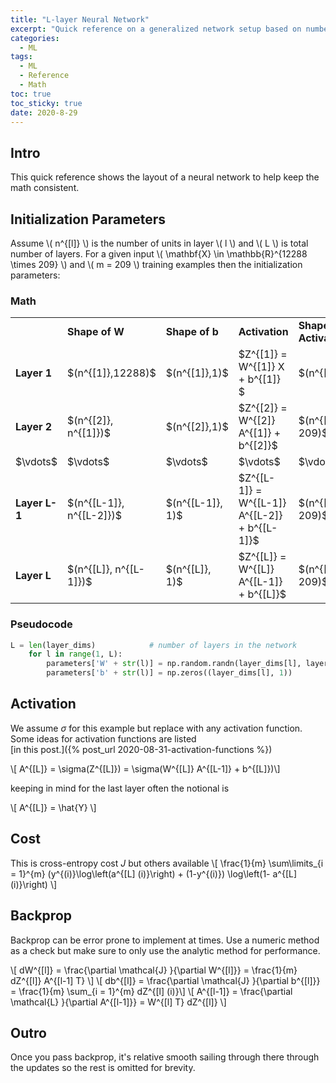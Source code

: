```yaml
---
title: "L-layer Neural Network" 
excerpt: "Quick reference on a generalized network setup based on number of layers"
categories:
  - ML
tags:
  - ML
  - Reference
  - Math
toc: true
toc_sticky: true
date: 2020-8-29
---
```

<script>
MathJax = {
  tex: {
    inlineMath: [['$', '$'], ['\\(', '\\)']],
    displayMath: [ ['$$', '$$'], ['\\[', '\\]'] ],
  },
  svg: {
    fontCache: 'global'
  }
};
</script>
<script type="text/javascript" id="MathJax-script" async
  src="https://cdn.jsdelivr.net/npm/mathjax@3/es5/tex-svg.js">
</script>

## Intro
This quick reference shows the layout of a neural network to help keep the math consistent.

## Initialization Parameters
Assume \\( n^{[l]} \\) is the number of units in layer \\( l \\) and \\( L \\) is total number of layers. For a given input \\( \mathbf{X} \in \mathbb{R}^{12288 \times 209} \\) and \\( m = 209 \\) training examples then the initialization parameters:

### Math
<div markdown='1'>
<table style="width:100%">
<tbody>
  <tr>
    <td> </td>
    <td><b>Shape of W</b> </td>
    <td><b>Shape of b</b> </td>
    <td><b>Activation</b> </td>
    <td><b>Shape of Activation</b> </td>
  </tr>
  <tr>
    <td><b>Layer 1</b> </td>
    <td> $(n^{[1]},12288)$ </td>
    <td> $(n^{[1]},1)$ </td>
    <td> $Z^{[1]} = W^{[1]} X + b^{[1]} $ </td>
    <td> $(n^{[1]},209)$ </td>
  </tr>
  <tr>
    <td><b>Layer 2</b> </td>
    <td> $(n^{[2]}, n^{[1]})$ </td>
    <td> $(n^{[2]},1)$ </td>
    <td>$Z^{[2]} = W^{[2]} A^{[1]} + b^{[2]}$ </td>
    <td> $(n^{[2]}, 209)$ </td>
  </tr>
  <tr>
    <td> $\vdots$ </td>
    <td> $\vdots$ </td>
    <td> $\vdots$ </td>
    <td> $\vdots$</td>
    <td> $\vdots$ </td>
  </tr>
  <tr>
    <td><b>Layer L-1</b> </td>
    <td> $(n^{[L-1]}, n^{[L-2]})$ </td>
    <td> $(n^{[L-1]}, 1)$ </td>
    <td>$Z^{[L-1]} = W^{[L-1]} A^{[L-2]} + b^{[L-1]}$ </td>
    <td> $(n^{[L-1]}, 209)$ </td>
  </tr>
  <tr>
    <td><b>Layer L</b> </td>
    <td> $(n^{[L]}, n^{[L-1]})$ </td>
    <td> $(n^{[L]}, 1)$ </td>
    <td> $Z^{[L]} = W^{[L]} A^{[L-1]} + b^{[L]}$</td>
    <td> $(n^{[L]}, 209)$ </td>
  </tr>
  </tbody>
</table>
</div>

### Pseudocode
```python
L = len(layer_dims)            # number of layers in the network
    for l in range(1, L):
        parameters['W' + str(l)] = np.random.randn(layer_dims[l], layer_dims[l-1]) * 0.01
        parameters['b' + str(l)] = np.zeros((layer_dims[l], 1))
```

## Activation
We assume $\sigma$ for this example but replace with any activation function. Some ideas for activation functions are listed  
[in this post.]({% post_url 2020-08-31-activation-functions %})

\\[  A^{[L]} = \sigma(Z^{[L]}) = \sigma(W^{[L]} A^{[L-1]} + b^{[L]})\\]

keeping in mind for the last layer often the notional is

\\[ A^{[L]} = \hat{Y} \\]


## Cost
This is cross-entropy cost $J$ but others available
\\[ \frac{1}{m} \sum\limits_{i = 1}^{m} (y^{(i)}\log\left(a^{[L] (i)}\right) + (1-y^{(i)}) \log\left(1- a^{[L] (i)}\right) \\]

## Backprop
Backprop can be error prone to implement at times. Use a numeric method as a check but make sure to only use the analytic method for performance.

\\[ dW^{[l]} = \frac{\partial \mathcal{J} }{\partial W^{[l]}} = \frac{1}{m} dZ^{[l]} A^{[l-1] T}  \\]
\\[  db^{[l]} = \frac{\partial \mathcal{J} }{\partial b^{[l]}} = \frac{1}{m} \sum_{i = 1}^{m} dZ^{[l] (i)}\\]
\\[  A^{[l-1]} = \frac{\partial \mathcal{L} }{\partial A^{[l-1]}} = W^{[l] T} dZ^{[l]} \\]

## Outro
Once you pass backprop, it's relative smooth sailing through there through the updates so the rest is omitted for brevity.